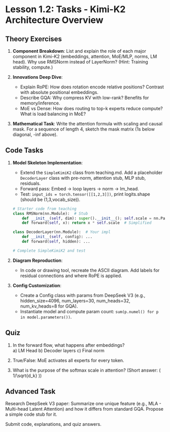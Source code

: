 # Lesson 1.2: Tasks - Kimi-K2 Architecture Overview

## Theory Exercises

1. **Component Breakdown**: List and explain the role of each major component in Kimi-K2 (embeddings, attention, MoE/MLP, norms, LM head). Why use RMSNorm instead of LayerNorm? (Hint: Training stability, compute.)

2. **Innovations Deep Dive**: 
   - Explain RoPE: How does rotation encode relative positions? Contrast with absolute positional embeddings.
   - Describe GQA: Why compress KV with low-rank? Benefits for memory/inference.
   - MoE vs Dense: How does routing to top-k experts reduce compute? What is load balancing in MoE?

3. **Mathematical Task**: Write the attention formula with scaling and causal mask. For a sequence of length 4, sketch the mask matrix (1s below diagonal, -inf above).

## Code Tasks

1. **Model Skeleton Implementation**:
   - Extend the `SimpleKimiK2` class from teaching.md. Add a placeholder `DecoderLayer` class with pre-norm, attention stub, MLP stub, residuals.
   - Forward pass: Embed → loop layers → norm → lm_head.
   - Test: `input_ids = torch.tensor([[1,2,3]])`, print logits.shape (should be (1,3,vocab_size)).

   ```python
   # Starter code from teaching
   class RMSNorm(nn.Module):  # Stub
       def __init__(self, dim): super().__init__(); self.scale = nn.Parameter(torch.ones(dim))
       def forward(self, x): return x * self.scale  # Simplified

   class DecoderLayer(nn.Module):  # Your impl
       def __init__(self, config): ...
       def forward(self, hidden): ...

   # Complete SimpleKimiK2 and test
   ```

2. **Diagram Reproduction**:
   - In code or drawing tool, recreate the ASCII diagram. Add labels for residual connections and where RoPE is applied.

3. **Config Customization**:
   - Create a Config class with params from DeepSeek V3 (e.g., hidden_size=4096, num_layers=30, num_heads=32, num_kv_heads=8 for GQA).
   - Instantiate model and compute param count: `sum(p.numel() for p in model.parameters())`.

## Quiz

1. In the forward flow, what happens after embeddings?  
   a) LM Head b) Decoder layers c) Final norm

2. True/False: MoE activates all experts for every token.

3. What is the purpose of the softmax scale in attention? (Short answer: \( 1/\sqrt{d_k} \))

## Advanced Task

Research DeepSeek V3 paper: Summarize one unique feature (e.g., MLA - Multi-head Latent Attention) and how it differs from standard GQA. Propose a simple code stub for it.

Submit code, explanations, and quiz answers.
